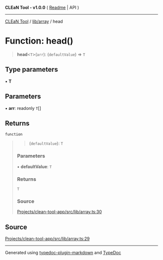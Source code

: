 **CLEaN Tool - v1.0.0** ( [Readme](../../../README.md) \| API )

***

[CLEaN Tool](../../../modules.md) / [lib/array](../README.md) / head

# Function: head()

> **head**\<`T`\>(`arr`): (`defaultValue`) => `T`

## Type parameters

▪ **T**

## Parameters

▪ **arr**: readonly `T`[]

## Returns

`function`

> > (`defaultValue`): `T`
>
> ### Parameters
>
> ▪ **defaultValue**: `T`
>
> ### Returns
>
> `T`
>
> ### Source
>
> [Projects/clean-tool-app/src/lib/array.ts:30](https://github.com/yuckyh/clean-tool-app/)
>

## Source

[Projects/clean-tool-app/src/lib/array.ts:29](https://github.com/yuckyh/clean-tool-app/)

***

Generated using [typedoc-plugin-markdown](https://www.npmjs.com/package/typedoc-plugin-markdown) and [TypeDoc](https://typedoc.org/)
